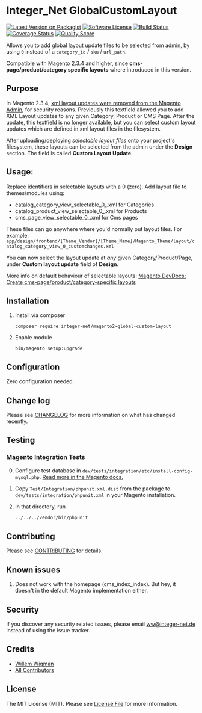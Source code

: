 # Integer_Net GlobalCustomLayout

[![Latest Version on Packagist][ico-version]][link-packagist]
[![Software License][ico-license]](LICENSE.md)
[![Build Status][ico-travis]][link-travis]
[![Coverage Status][ico-scrutinizer]][link-scrutinizer]
[![Quality Score][ico-code-quality]][link-code-quality]

Allows you to add global layout update files to be selected from admin, by using `0` instead of a `category_id` / `sku` / `url_path`.

Compatible with Magento 2.3.4 and higher, since **cms-page/product/category specific layouts** where introduced in this version.

## Purpose

In Magento 2.3.4, [xml layout updates were removed from the Magento Admin](https://devdocs.magento.com/guides/v2.3/release-notes/release-notes-2-3-4-open-source.html#highlights), for security reasons.
Previously this textfield allowed you to add XML Layout updates to any given Category, Product or CMS Page.
After the update, this textfield is no longer available, but you can select custom layout updates which are defined in xml layout files in the filesystem.
 
After uploading/deploying _selectable layout files_ onto your project's filesystem, these layouts can be selected from the admin under the **Design** section.
The field is called **Custom Layout Update**.

## Usage:

Replace identifiers in selectable layouts with a 0 (zero).
Add layout file to themes/modules using:
 - catalog_category_view_selectable_0_<Layout Update Name>.xml for Categories
 - catalog_product_view_selectable_0_<Layout Update Name>.xml for Products
 - cms_page_view_selectable_0_<Layout Update Name>.xml for Cms pages
 
These files can go anywhere where you'd normally put layout files. For example:
`app/design/frontend/[Theme_Vendor]/[Theme_Name]/Magento_Theme/layout/catalog_category_view_0_customchanges.xml`

You can now select the layout update at _any_ given Category/Product/Page, under **Custom layout update** field of **Design**.

More info on default behaviour of selectable layouts: 
[Magento DevDocs: Create cms-page/product/category-specific layouts](https://devdocs.magento.com/guides/v2.3/frontend-dev-guide/layouts/xml-manage.html#create-cms-pageproductcategory-specific-layouts)

## Installation

1. Install via composer
    ```
    composer require integer-net/magento2-global-custom-layout
    ```
2. Enable module
    ```
    bin/magento setup:upgrade
    ```
## Configuration

Zero configuration needed.

## Change log

Please see [CHANGELOG](CHANGELOG.md) for more information on what has changed recently.

## Testing

### Magento Integration Tests

0. Configure test database in `dev/tests/integration/etc/install-config-mysql.php`. [Read more in the Magento docs.](https://devdocs.magento.com/guides/v2.3/test/integration/integration_test_execution.html) 

1. Copy `Test/Integration/phpunit.xml.dist` from the package to `dev/tests/integration/phpunit.xml` in your Magento installation.

2. In that directory, run
    ``` bash
    ../../../vendor/bin/phpunit
    ```

## Contributing

Please see [CONTRIBUTING](CONTRIBUTING.md) for details.

## Known issues

1. Does not work with the homepage (cms_index_index). But hey, it doesn't in the default Magento implementation either.

## Security

If you discover any security related issues, please email ww@integer-net.de instead of using the issue tracker.

## Credits

- [Willem Wigman][link-author]
- [All Contributors][link-contributors]

## License

The MIT License (MIT). Please see [License File](LICENSE.txt) for more information.

[ico-version]: https://img.shields.io/packagist/v/integer-net/magento2-global-custom-layout.svg?style=flat-square
[ico-license]: https://img.shields.io/badge/license-MIT-brightgreen.svg?style=flat-square
[ico-travis]: https://img.shields.io/travis/integer-net/magento2-global-custom-layout/master.svg?style=flat-square
[ico-scrutinizer]: https://scrutinizer-ci.com/g/integer-net/magento2-global-custom-layout/badges/coverage.png?b=master
[ico-code-quality]: https://img.shields.io/scrutinizer/g/integer-net/magento2-global-custom-layout.svg?style=flat-square

[link-packagist]: https://packagist.org/packages/integer-net/magento2-global-custom-layout
[link-travis]: https://travis-ci.org/integer-net/magento2-global-custom-layout
[link-scrutinizer]: https://scrutinizer-ci.com/g/integer-net/magento2-global-custom-layout/code-structure
[link-code-quality]: https://scrutinizer-ci.com/g/integer-net/magento2-global-custom-layout
[link-author]: https://github.com/wigman
[link-contributors]: ../../contributors
